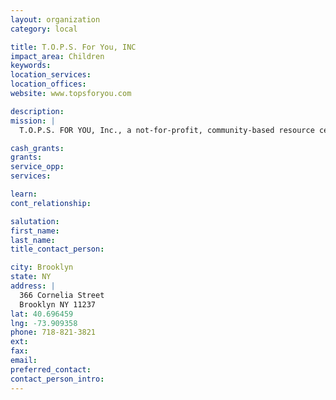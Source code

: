 ```yaml
---
layout: organization
category: local

title: T.O.P.S. For You, INC
impact_area: Children
keywords: 
location_services: 
location_offices: 
website: www.topsforyou.com

description: 
mission: |
  T.O.P.S. FOR YOU, Inc., a not-for-profit, community-based resource center, has served the Bushwick community since 1980 in direct service, advocacy, referral, and community development. The Board of Directors owns its mission: "Created, owned, and administrated by the community for the community, our program aims to relieve the pressures and fears that stand between problems and solutions". Through advocacy for homeless girls, on-site Mothers' Nursery Room for infants, more than 125 licensed family daycare homes, and a full gamut of advocacy and referral services, pregnancy prevention programs, welfare-to-work initiatives, and leadership programs, our agency has proven its ability to serve the needs of at-risk families and youth. 

cash_grants: 
grants: 
service_opp: 
services: 

learn: 
cont_relationship: 

salutation: 
first_name: 
last_name: 
title_contact_person: 

city: Brooklyn
state: NY
address: |
  366 Cornelia Street  
  Brooklyn NY 11237
lat: 40.696459
lng: -73.909358
phone: 718-821-3821
ext: 
fax: 
email: 
preferred_contact: 
contact_person_intro: 
---
```

